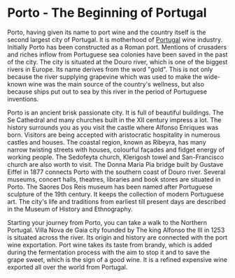 # Porto - The Beginning of Portugal



Porto, having given its name to port wine and the country itself is the second largest city of Portugal. It is motherhood of [Portugal](https://www.craftlabs.sg/) wine industry. Initially Porto has been constructed as a Roman port. Mentions of crusaders and riches inflow from Portuguese sea colonies have been saved in the past of the city. The city is situated at the Douro river, which is one of the biggest rivers in Europe. Its name derives from the word "gold". This is not only because the river supplying grapevine which was used to make the wide-known wine was the main source of the country's wellness, but also because ships put out to sea by this river in the period of Portuguese inventions.

Porto is an ancient brisk passionate city. It is full of beautiful buildings. The Se Cathedral and many churches built in the XII century impress a lot. The history surrounds you as you visit the castle where Alfonso Enriques was born. Visitors are being accepted with aristocratic hospitality in numerous castles and houses. The coastal region, known as Ribeyra, has many narrow twisting streets with houses, colourful façades and fidget energy of working people. The Sedofeyta church, Klerigosh towel and San-Francisco church are also worth to visit. The Donna Maria Pia bridge built by Gustave Eiffel in 1877 connects Porto with the southern coast of Douro river. Several museums, concert halls, theatres, libraries and book stores are situated in Porto. The Saores Dos Reis museum has been named after Portuguese sculpture of the 19th century. It keeps the collection of modern Portuguese art. The city's life and traditions from earliest till present days are described in the Museum of History and Ethnography.

Starting your journey from Porto, you can take a walk to the Northern Portugal. Villa Nova de Gaia city founded by The king Alfonso the III in 1253 is situated across the river. Its origin and history are connected with the port wine exportation. Port wine takes its taste from brandy, which is added during the fermentation process with the aim to stop it and to save the grape sweet, which is the sign of a good wine. It is a refined expensive wine exported all over the world from Portugal.
